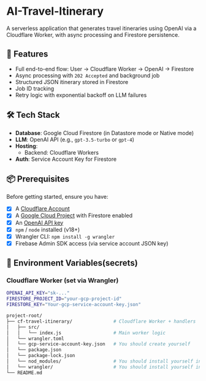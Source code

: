 # AI-Travel-Itinerary
A serverless application that generates travel itineraries using OpenAI via a Cloudflare Worker, with async processing and Firestore persistence. 

## 🧩 Features

- Full end-to-end flow: User → Cloudflare Worker → OpenAI → Firestore
- Async processing with `202 Accepted` and background job
- Structured JSON itinerary stored in Firestore
- Job ID tracking
- Retry logic with exponential backoff on LLM failures

## 🛠️ Tech Stack

- **Database**: Google Cloud Firestore (in Datastore mode or Native mode)
- **LLM**: OpenAI API (e.g., `gpt-3.5-turbo` or `gpt-4`)
- **Hosting**: 
  - Backend: Cloudflare Workers
- **Auth**: Service Account Key for Firestore

## 📦 Prerequisites

Before getting started, ensure you have:

- [x] A [Cloudflare Account](https://dash.cloudflare.com)
- [x] A [Google Cloud Project](https://console.cloud.google.com/) with Firestore enabled
- [x] An [OpenAI API key](https://platform.openai.com/api-keys)
- [x] `npm` / `node` installed (v18+)
- [x] Wrangler CLI: `npm install -g wrangler`
- [x] Firebase Admin SDK access (via service account JSON key)

## 🔑 Environment Variables(secrets)
### Cloudflare Worker (set via Wrangler)

```bash
OPENAI_API_KEY="sk-..."
FIRESTORE_PROJECT_ID="your-gcp-project-id"
FIRESTORE_KEY="Your-gcp-service-account-key.json"

project-root/
├── cf-travel-itinerary/               # Cloudflare Worker + handlers
│   ├── src/
│   │   └── index.js                   # Main worker logic
│   └── wrangler.toml
│   └── gcp-service-account-key.json   # You should create yourself
│   └── package.json
│   └── package-lock.json
│   └── nod_modules/                   # You should install yourself in the same directory/```bash
│   └── wrangler/                      # You should install yourself in the same directory/```bash
└── README.md

